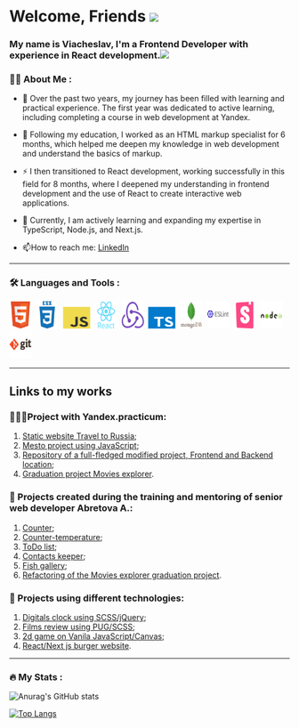 <div id="header">
 <h1>
  Welcome, Friends
  <img src="https://media.giphy.com/media/hvRJCLFzcasrR4ia7z/giphy.gif" width="30px" />
 </h1>

 <h3>My name is Viacheslav, I'm a Frontend Developer with experience in React development.<img src="https://media.giphy.com/media/WUlplcMpOCEmTGBtBW/giphy.gif" width="30"></h3>
</div>

### :man_technologist: About Me :


- :telescope: Over the past two years, my journey has been filled with learning and practical experience. The first year was dedicated to active learning, including completing a course in web development at Yandex.
- :seedling: Following my education, I worked as an HTML markup specialist for 6 months, which helped me deepen my knowledge in web development and understand the basics of markup.
- :zap:  I then transitioned to React development, working successfully in this field for 8 months, where I deepened my understanding in frontend development and the use of React to create interactive web applications.
- :telescope: Currently, I am actively learning and expanding my expertise in TypeScript, Node.js, and Next.js.


- :mailbox:How to reach me: [LinkedIn](https://www.linkedin.com/in/SlavaChernogorov/)

____

### :hammer_and_wrench: Languages and Tools :

<div>
   <img src="https://github.com/devicons/devicon/blob/master/icons/html5/html5-original.svg" title="HTML5" alt="HTML" width="40" height="50"/>&nbsp;
   <img src="https://github.com/devicons/devicon/blob/master/icons/css3/css3-plain-wordmark.svg"  title="CSS3" alt="CSS" width="40" height="50"/>&nbsp;
   <img src="https://github.com/devicons/devicon/blob/master/icons/javascript/javascript-original.svg" title="JavaScript" alt="JavaScript" width="50" height="40"/>&nbsp;
  <img src="https://github.com/devicons/devicon/blob/master/icons/react/react-original-wordmark.svg" title="React" alt="React" width="40" height="50"/>&nbsp;
  <img src="https://github.com/devicons/devicon/blob/master/icons/redux/redux-original.svg" title="Redux" alt="Redux " width="40" height="50"/>&nbsp;
  <img src="https://github.com/devicons/devicon/blob/master/icons/typescript/typescript-original.svg" title="TypeScript" alt="TypeScript" width="50" height="40"/>&nbsp;
  <img src="https://github.com/devicons/devicon/blob/master/icons/mongodb/mongodb-original-wordmark.svg" title="Mongodb" alt="Mongodb" width="40" height="50"/>&nbsp;
  <img src="https://github.com/devicons/devicon/blob/master/icons/eslint/eslint-original-wordmark.svg" title="ESLint" alt="ESLint" width="40" height="50"/>&nbsp;
  <img src="https://github.com/devicons/devicon/blob/master/icons/storybook/storybook-original.svg" title="Storybook" alt="Storybook" width="40" height="50"/>&nbsp;
  <img src="https://github.com/devicons/devicon/blob/master/icons/nodejs/nodejs-original-wordmark.svg" title="NodeJS" alt="NodeJS" width="40" height="50"/>&nbsp;
  <img src="https://github.com/devicons/devicon/blob/master/icons/git/git-original-wordmark.svg" title="Git" **alt="Git" width="40" height="50"/>
</div>

---

## Links to my works

### 👨🏻‍💻Project with Yandex.practicum:

1) [Static website Travel to Russia](https://github.com/ChernoSlava/Russian-travel );
2) [Mesto project using JavaScript](https://github.com/ChernoSlava/Mesto );
3) [Repository of a full-fledged modified project, Frontend and Backend location](https://github.com/ChernoSlava/react-mesto-api-full );
4) [Graduation project Movies explorer](https://github.com/ChernoSlava/movies-explorer-frontend ).

### 🤝 Projects created during the training and mentoring of senior web developer Abretova A.:

1) [Counter](https://github.com/ChernoSlava/counter);
2) [Counter-temperature](https://github.com/ChernoSlava/counter-temperature);
3) [ToDo list](https://github.com/ChernoSlava/ToDo);
4) [Contacts keeper](https://github.com/ChernoSlava/contacts-keeper);
4) [Fish gallery](https://github.com/ChernoSlava/fish-gallery);
5) [Refactoring of the Movies explorer graduation project](https://github.com/ChernoSlava/Movies-exlorer-refactor ).

### 🐲 Projects using different technologies:

1) [Digitals clock using SCSS/jQuery](https://github.com/ChernoSlava/Digital-Clock);
2) [Films review using PUG/SCSS](https://github.com/ChernoSlava/Film-Review );
3) [2d game on Vanila JavaScript/Canvas](https://github.com/ChernoSlava/Fluppy );
4) [React/Next js burger website](https://github.com/ChernoSlava/Burgers-Next-JS ).

---
### :fire: My Stats :
![Anurag's GitHub stats](https://github-readme-stats.vercel.app/api?username=ChernoSlava&theme=vision-friendly-dark&show_icons=true)

[![Top Langs](https://github-readme-stats.vercel.app/api/top-langs/?username=ChernoSlava&layout=compact&theme=vision-friendly-dark)](https://github.com/anuraghazra/github-readme-stats)
<!--
**ChernoSlava/ChernoSlava** is a ✨ _special_ ✨ repository because its `README.md` (this file) appears on your GitHub profile.

Here are some ideas to get you started:

- 🔭 I’m currently working on ...
- 🌱 I’m currently learning ...
- 👯 I’m looking to collaborate on ...
- 🤔 I’m looking for help with ...
- 💬 Ask me about ...
- 📫 How to reach me: ...
- 😄 Pronouns: ...
- ⚡ Fun fact: ...
-->
